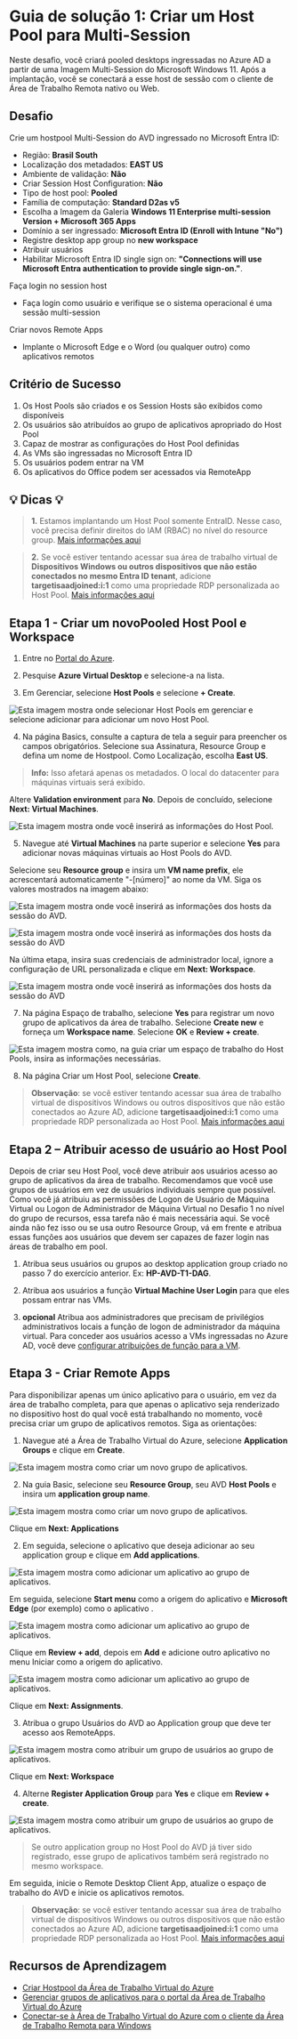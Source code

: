 # Guia de solução 1: Criar um Host Pool para Multi-Session

Neste desafio, você criará pooled desktops ingressadas no Azure AD a partir de uma Imagem Multi-Session do Microsoft Windows 11. Após a implantação, você se conectará a esse host de sessão com o cliente de Área de Trabalho Remota nativo ou Web. 

## Desafio

Crie um hostpool Multi-Session do AVD ingressado no Microsoft Entra ID:
- Região: **Brasil South**
- Localização dos metadados: **EAST US**
- Ambiente de validação: **Não**
- Criar Session Host Configuration: **Não**
- Tipo de host pool: **Pooled**
- Família de computação: **Standard D2as v5**
- Escolha a Imagem da Galeria **Windows 11 Enterprise multi-session Version + Microsoft 365 Apps** 
- Domínio a ser ingressado: **Microsoft Entra ID (Enroll with Intune "No")**
- Registre desktop app group no **new workspace**
- Atribuir usuários
- Habilitar Microsoft Entra ID single sign on: **"Connections will use Microsoft Entra authentication to provide single sign-on."**.

Faça login no session host
- Faça login como usuário e verifique se o sistema operacional é uma sessão multi-session

Criar novos Remote Apps
- Implante o Microsoft Edge e o Word (ou qualquer outro) como aplicativos remotos

## Critério de Sucesso
1. Os Host Pools são criados e os Session Hosts são exibidos como disponíveis
2. Os usuários são atribuídos ao grupo de aplicativos apropriado do Host Pool
3. Capaz de mostrar as configurações do Host Pool definidas
4. As VMs são ingressadas no Microsoft Entra ID
5. Os usuários podem entrar na VM
6. Os aplicativos do Office podem ser acessados via RemoteApp

## 💡 Dicas 💡 
> **1.** Estamos implantando um Host Pool somente EntraID. Nesse caso, você precisa definir direitos do IAM (RBAC) no nível do  resource group. [Mais informações aqui](https://learn.microsoft.com/en-us/azure/virtual-desktop/azure-ad-joined-session-hosts#assign-user-access-to-host-pools)

> **2.** Se você estiver tentando acessar sua área de trabalho virtual de **Dispositivos Windows ou outros dispositivos que não estão conectados no mesmo Entra ID tenant**, adicione **targetisaadjoined:i:1** como uma propriedade RDP personalizada ao Host Pool. [Mais informações aqui](https://learn.microsoft.com/en-us/azure/virtual-desktop/deploy-azure-ad-joined-vm#access-azure-ad-joined-vms)

## Etapa 1 - Criar um novoPooled Host Pool e Workspace

1. Entre no [Portal do Azure](https://portal.azure.com/).

2. Pesquise **Azure Virtual Desktop** e selecione-a na lista.

3. Em Gerenciar, selecione **Host Pools** e selecione **+ Create**.
   
![Esta imagem mostra onde selecionar Host Pools em gerenciar e selecione adicionar para adicionar um novo Host Pool.](../Images/AVD/01-avdHostPool.png "Azure Virtual Desktop")

4. Na página Basics, consulte a captura de tela a seguir para preencher os campos obrigatórios. Selecione sua Assinatura, Resource Group e defina um nome de Hostpool. Como Localização, escolha **East US**. 

> **Info:** Isso afetará apenas os metadados. O local do datacenter para máquinas virtuais será exibido. 

Altere **Validation environment** para **No**.
Depois de concluído, selecione **Next: Virtual Machines**.

![Esta imagem mostra onde você inserirá as informações do Host Pool.](../Images/AVD/02-Hostpool_create_multisession_2.png "Criar página de Host Pool em pool")

5. Navegue até **Virtual Machines** na parte superior e selecione **Yes** para adicionar novas máquinas virtuais ao Host Pools do AVD.

Selecione seu **Resource group** e insira um **VM name prefix**, ele acrescentará automaticamente "-[número]" ao nome da VM. Siga os valores mostrados na imagem abaixo:

![Esta imagem mostra onde você inserirá as informações dos hosts da sessão do AVD.](../Images/AVD/02-Hostpool_create_sessionhosts_2.png)

![Esta imagem mostra onde você inserirá as informações dos hosts da sessão do AVD](../Images/AVD/02-Hostpool_create_sessionhosts_3.png)

Na última etapa, insira suas credenciais de administrador local, ignore a configuração de URL personalizada e clique em **Next: Workspace**.

![Esta imagem mostra onde você inserirá as informações dos hosts da sessão do AVD](../Images/AVD/02-Hostpool_create_sessionhosts_3.5.png)
 
7. Na página Espaço de trabalho, selecione **Yes** para registrar um novo grupo de aplicativos da área de trabalho. Selecione **Create new** e forneça um **Workspace name**. Selecione **OK** e **Review + create**.

![Esta imagem mostra como, na guia criar um espaço de trabalho do Host Pools, insira as informações necessárias.](../Images/AVD/02-hostpoolWorkspace.png "Criar uma guia de espaço de trabalho do Host Pool")

8. Na página Criar um Host Pool, selecione **Create**.

> **Observação**: se você estiver tentando acessar sua área de trabalho virtual de dispositivos Windows ou outros dispositivos que não estão conectados ao Azure AD, adicione **targetisaadjoined:i:1** como uma propriedade RDP personalizada ao Host Pool. [Mais informações aqui](https://learn.microsoft.com/en-us/azure/virtual-desktop/deploy-azure-ad-joined-vm#access-azure-ad-joined-vms)

## Etapa 2 – Atribuir acesso de usuário ao Host Pool

Depois de criar seu Host Pool, você deve atribuir aos usuários acesso ao grupo de aplicativos da área de trabalho. Recomendamos que você use grupos de usuários em vez de usuários individuais sempre que possível. Como você já atribuiu as permissões de Logon de Usuário de Máquina Virtual ou Logon de Administrador de Máquina Virtual no Desafio 1 no nível do grupo de recursos, essa tarefa não é mais necessária aqui. Se você ainda não fez isso ou se usa outro Resource Group, vá em frente e atribua essas funções aos usuários que devem ser capazes de fazer login nas áreas de trabalho em pool.

1. Atribua seus usuários ou grupos ao desktop application group criado no passo 7 do exercício anterior. Ex: **HP-AVD-T1-DAG**.

2. Atribua aos usuários a  função **Virtual Machine User Login** para que eles possam entrar nas VMs.

3. **opcional** Atribua aos administradores que precisam de privilégios administrativos locais a função de logon de administrador da máquina virtual.
Para conceder aos usuários acesso a VMs ingressadas no Azure AD, você deve [configurar atribuições de função para a VM](https://docs.microsoft.com/en-us/azure/active-directory/devices/howto-vm-sign-in-azure-ad-windows#configure-role-assignments-for-the-vm). 

## Etapa 3 - Criar Remote Apps

Para disponibilizar apenas um único aplicativo para o usuário, em vez da área de trabalho completa, para que apenas o aplicativo seja renderizado no dispositivo host do qual você está trabalhando no momento, você precisa criar um grupo de aplicativos remotos. Siga as orientações:

1. Navegue até a Área de Trabalho Virtual do Azure, selecione **Application Groups** e clique em **Create**.

![Esta imagem mostra como criar um novo grupo de aplicativos.](../Images/AVD/02-Hostpool_RemoteApp-1.png)

2. Na guia Basic, selecione seu **Resource Group**, seu AVD **Host Pools** e insira um **application group name**.

![Esta imagem mostra como criar um novo grupo de aplicativos.](../Images/AVD/02-Hostpool_RemoteApp-2.png)

Clique em **Next: Applications**

2. Em seguida, selecione o aplicativo que deseja adicionar ao seu application group e clique em **Add applications**.

![Esta imagem mostra como adicionar um aplicativo ao grupo de aplicativos.](../Images/AVD/03-Hostpool_RemoteApp-1.png)

Em seguida, selecione **Start menu** como a origem do aplicativo e **Microsoft Edge** (por exemplo) como o aplicativo .

![Esta imagem mostra como adicionar um aplicativo ao grupo de aplicativos.](../Images/AVD/03-Hostpool_RemoteApp-4.png)

Clique em **Review + add**, depois em **Add** e adicione outro aplicativo no menu Iniciar como a origem do aplicativo.

![Esta imagem mostra como adicionar um aplicativo ao grupo de aplicativos.](../Images/AVD/03-Hostpool_RemoteApp-5.png)

Clique em **Next: Assignments**.

3. Atribua o grupo Usuários do AVD ao Application group que deve ter acesso aos RemoteApps.

![Esta imagem mostra como atribuir um grupo de usuários ao grupo de aplicativos.](../Images/AVD/03-Hostpool_RemoteApp-2.png)

Clique em **Next: Workspace**

4. Alterne **Register Application Group** para **Yes** e clique em **Review + create**.

![Esta imagem mostra como atribuir um grupo de usuários ao grupo de aplicativos.](../Images/AVD/02-Hostpool_RemoteApp-2-1.png)

> Se outro application group no Host Pool do AVD já tiver sido registrado, esse grupo de aplicativos também será registrado no mesmo workspace.

Em seguida, inicie o Remote Desktop Client App, atualize o espaço de trabalho do AVD e inicie os aplicativos remotos.

> **Observação**: se você estiver tentando acessar sua área de trabalho virtual de dispositivos Windows ou outros dispositivos que não estão conectados ao Azure AD, adicione **targetisaadjoined:i:1** como uma propriedade RDP personalizada ao Host Pool. [Mais informações aqui](https://learn.microsoft.com/en-us/azure/virtual-desktop/deploy-azure-ad-joined-vm#access-azure-ad-joined-vms)

## Recursos de Aprendizagem
- [Criar Hostpool da Área de Trabalho Virtual do Azure](https://learn.microsoft.com/en-us/azure/virtual-desktop/create-host-pools-azure-marketplace)
- [Gerenciar grupos de aplicativos para o portal da Área de Trabalho Virtual do Azure](https://learn.microsoft.com/en-us/azure/virtual-desktop/manage-app-groups)
- [Conectar-se à Área de Trabalho Virtual do Azure com o cliente da Área de Trabalho Remota para Windows](https://learn.microsoft.com/en-us/azure/virtual-desktop/users/connect-windows?tabs=subscribe#install-the-windows-desktop-client)

